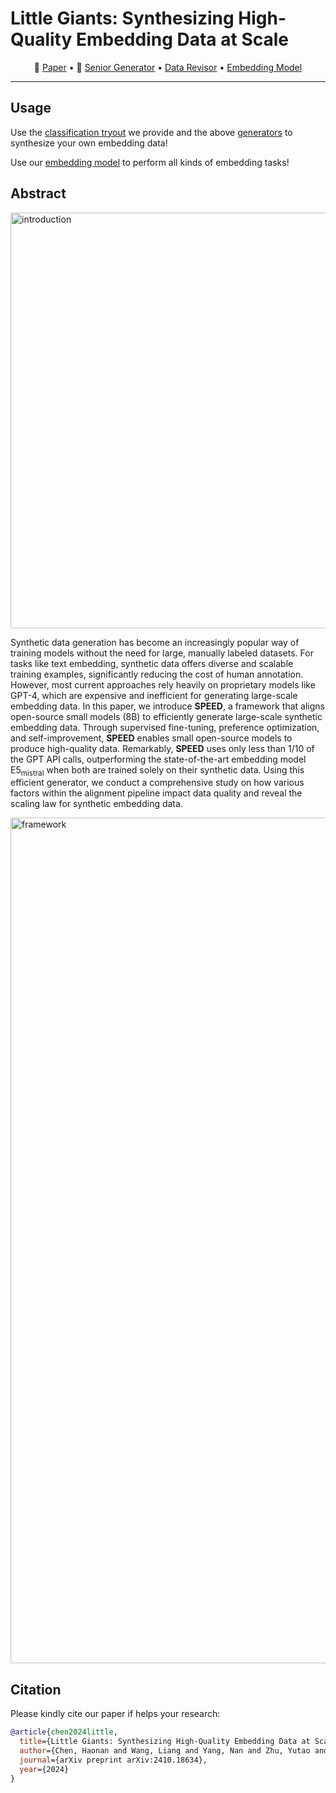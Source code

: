 # Little Giants: Synthesizing High-Quality Embedding Data at Scale


<p align="center">
📖 <a href="https://arxiv.org/pdf/2410.18634" target="_blank">Paper</a> • 🤗 <a href="https://huggingface.co/Haon-Chen/speed-synthesis-7b-senior" target="_blank">Senior Generator</a> • <a href="https://huggingface.co/Haon-Chen/speed-synthesis-7b-revisor" target="_blank">Data Revisor</a> • <a href="https://huggingface.co/Haon-Chen/speed-embedding-7b-instruct" target="_blank">Embedding Model</a>  <br>
</p>

---

## Usage

Use the [classification tryout](https://github.com/haon-chen/SPEED/blob/main/senior_model_tryout.py) we provide and the above [generators](https://huggingface.co/Haon-Chen/speed-synthesis-7b-senior) to synthesize your own embedding data!

Use our [embedding model](https://huggingface.co/Haon-Chen/speed-embedding-7b-instruct) to perform all kinds of embedding tasks!

## Abstract

<img width="665" alt="introduction" src="https://github.com/user-attachments/assets/2d0c34f3-07d1-4d49-bacf-af19fd9722be">

Synthetic data generation has become an increasingly popular way of training models without the need for large, manually labeled datasets. For tasks like text embedding, synthetic data offers diverse and scalable training examples, significantly reducing the cost of human annotation. However, most current approaches rely heavily on proprietary models like GPT-4, which are expensive and inefficient for generating large-scale embedding data. In this paper, we introduce **SPEED**, a framework that aligns open-source small models (8B) to efficiently generate large-scale synthetic embedding data. Through supervised fine-tuning, preference optimization, and self-improvement, **SPEED** enables small open-source models to produce high-quality data.  Remarkably, **SPEED** uses only less than 1/10 of the GPT API calls, outperforming the state-of-the-art embedding model E5$_\text{mistral}$ when both are trained solely on their synthetic data. Using this efficient generator, we conduct a comprehensive study on how various factors within the alignment pipeline impact data quality and reveal the scaling law for synthetic embedding data.

<img width="1353" alt="framework" src="https://github.com/user-attachments/assets/a0a49635-5a0b-4c1e-9e5a-504e512e7cd2">

## Citation
Please kindly cite our paper if helps your research:
```BibTex
@article{chen2024little,
  title={Little Giants: Synthesizing High-Quality Embedding Data at Scale},
  author={Chen, Haonan and Wang, Liang and Yang, Nan and Zhu, Yutao and Zhao, Ziliang and Wei, Furu and Dou, Zhicheng},
  journal={arXiv preprint arXiv:2410.18634},
  year={2024}
}
```
